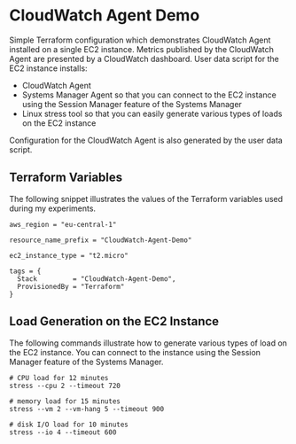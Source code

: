# CloudWatch Agent Demo
Simple Terraform configuration which demonstrates CloudWatch Agent installed on a single EC2 instance. Metrics published by the CloudWatch Agent are presented by a CloudWatch dashboard. User data script for the EC2 instance installs:
* CloudWatch Agent
* Systems Manager Agent so that you can connect to the EC2 instance using the Session Manager feature of the Systems Manager
* Linux stress tool so that you can easily generate various types of loads on the EC2 instance

Configuration for the CloudWatch Agent is also generated by the user data script.

## Terraform Variables
The following snippet illustrates the values of the Terraform variables used during my experiments.
```hcl
aws_region = "eu-central-1"

resource_name_prefix = "CloudWatch-Agent-Demo"

ec2_instance_type = "t2.micro"

tags = {
  Stack         = "CloudWatch-Agent-Demo",
  ProvisionedBy = "Terraform"
}
```

## Load Generation on the EC2 Instance
The following commands illustrate how to generate various types of load on the EC2 instance. You can connect to the instance using the Session Manager feature of the Systems Manager.
```
# CPU load for 12 minutes
stress --cpu 2 --timeout 720

# memory load for 15 minutes
stress --vm 2 --vm-hang 5 --timeout 900

# disk I/O load for 10 minutes
stress --io 4 --timeout 600
```
